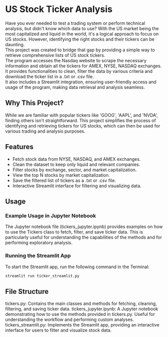# US Stock Ticker Analysis

Have you ever needed to test a trading system or perform technical analysis, but didn't know which data to use? With the US market being the most capitalized and liquid in the world, it's a logical approach to focus on US stocks. However, identifying the right stocks and their tickers can be daunting. \
This project was created to bridge that gap by providing a simple way to retrieve comprehensive lists of US stock tickers. \
The program accesses the Nasdaq website to scrape the necessary information and obtain all the tickers for AMEX, NYSE, NASDAQ exchanges. \
It provides functionalities to clean, filter the data by various criteria and download the ticker list in a .txt or .csv file. \
It also includes a Streamlit integration, ensuring user-friendly access and usage of the program, making data retrieval and analysis seamless.

## Why This Project?
While we are familiar with popular tickers like 'GOOG', 'AAPL', and 'NVDA', finding others isn't straightforward. This project simplifies the process of identifying and retrieving tickers for US stocks, which can then be used for various trading and analysis purposes.


## Features
- Fetch stock data from NYSE, NASDAQ, and AMEX exchanges.
- Clean the dataset to keep only liquid and relevant companies.
- Filter stocks by exchange, sector, and market capitalization.
- View the top N stocks by market capitalization.
- Save the filtered list of tickers as a .txt or .csv file.
- Interactive Streamlit interface for filtering and visualizing data.

## Usage

### Example Usage in Jupyter Notebook

The Jupyter notebook file (tickers_jupyter.ipynb) provides examples on how to use the Tickers class to fetch, filter, and save ticker data. This is particularly useful for understanding the capabilities of the methods and for performing exploratory analysis.

### Running the Streamlit App
To start the Streamlit app, run the following command in the Terminal:
```sh
streamlit run ticker_streamlit.py
```

## File Structure

tickers.py: Contains the main classes and methods for fetching, cleaning, filtering, and saving ticker data.
tickers_jupyter.ipynb: A Jupyter notebook demonstrating how to use the methods provided in tickers.py. Useful for understanding the workflow and performing custom analyses.
tickers_streamlit.py: Implements the Streamlit app, providing an interactive interface for users to filter and visualize stock data.

